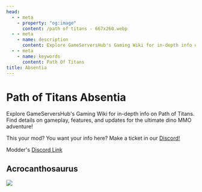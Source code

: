 ```yaml
---
head:
  - - meta
    - property: "og:image"
      content: /path of titans - 667x260.webp
  - - meta
    - name: description
      content: Explore GameServersHub's Gaming Wiki for in-depth info on Path of Titans. Find details on gameplay, features, and updates for the ultimate dino MMO adventure!
  - - meta
    - name: keywords
      content: Path Of Titans
title: Absentia
---
```


# Path of Titans Absentia

Explore GameServersHub's Gaming Wiki for in-depth info on Path of Titans. Find details on gameplay, features, and updates for the ultimate dino MMO adventure!

This your mod? You want your info here? Make a ticket in our [Discord!](https://discord.gg/gsh)

Modder's [Discord Link](#)

## Acrocanthosaurus

<a href='./path-of-titans-absentiaacro' target='_blank'> <img src='https://web-cdn.alderongames.com/files/1080/conversions/Absentiaicon4-icon.jpg' /> </a>

